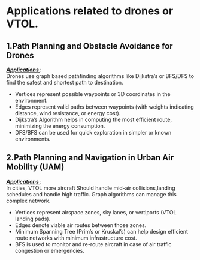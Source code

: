# Applications related to drones or VTOL.

## 1.Path Planning and Obstacle Avoidance for Drones
***<u>Applications </u>*** :  
Drones use graph based pathfinding algorithms like Dijkstra’s or BFS/DFS to find the safest and shortest path to destination.  

- Vertices represent possible waypoints or 3D coordinates in the environment.
- Edges represent valid paths between waypoints (with weights indicating distance, wind resistance, or energy cost).
- Dijkstra’s Algorithm helps in computing the most efficient route, minimizing the energy consumption.
- DFS/BFS can be used for quick exploration in simpler or known environments.

## 2.Path Planning and Navigation in Urban Air Mobility (UAM)
***<u>Applications </u>*** :  
In cities, VTOL more aircraft Should handle mid-air collisions,landing schedules and handle high traffic. Graph algorithms can manage this complex network.

- Vertices represent airspace zones, sky lanes, or vertiports (VTOL landing pads).
- Edges denote viable air routes between those zones.
- Minimum Spanning Tree (Prim’s or Kruskal’s) can help design efficient route networks with minimum infrastructure cost.
- BFS is used to monitor and re-route aircraft in case of air traffic congestion or emergencies.